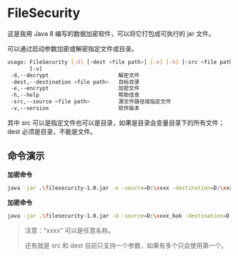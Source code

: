 # FileSecurity

这是我用 Java 8 编写的数据加密软件，可以将它打包成可执行的 jar 文件。

可以通过启动参数加密或解密指定文件或目录。

```bash
usage: FileSecurity [-d] [-dest <file path>] [-e] [-h] [-src <file path>]
       [-v]
 -d,--decrypt                      解密文件
 -dest,--destination <file path>   目标目录
 -e,--encrypt                      加密文件
 -h,--help                         帮助信息
 -src,--source <file path>         源文件路径或指定文件
 -v,--version                      软件版本
```

其中 src 可以是指定文件也可以是目录，如果是目录会变量目录下的所有文件；dest 必须是目录，不能是文件。

## 命令演示

**加密命令**
```bash
java -jar .\filesecurity-1.0.jar -e -source=D:\xxxx -destination=D:\xxxx_bak
```

**加密命令**
```bash
java -jar .\filesecurity-1.0.jar -d -source=D:\xxxx_bak -destination=D:\xxxx
```

> 注意："xxxx" 可以是任意名称。
> 
> 还有就是 src 和 dest 目前只支持一个参数，如果有多个只会使用第一个。

